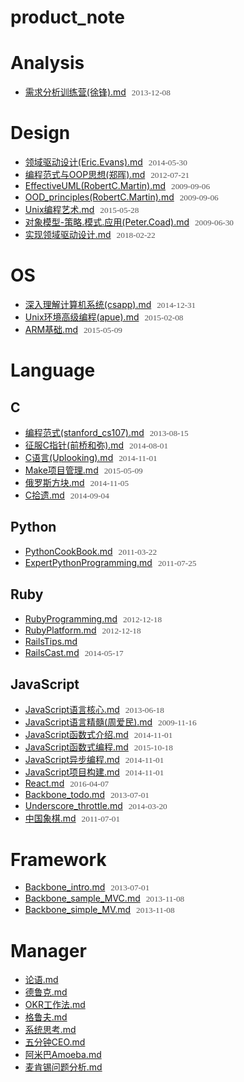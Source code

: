 # product_note


# Analysis
- [需求分析训练营(徐锋).md](http://doc.pigfeet.cn/gen_md?src=https%3A%2F%2Fcode.aliyun.com%2Fzyxstar2013%2Fmd_note%2Fraw%2Fmaster%2Fdocs%2FAnalysis%2F%25E9%259C%2580%25E6%25B1%2582%25E5%2588%2586%25E6%259E%2590%25E8%25AE%25AD%25E7%25BB%2583%25E8%2590%25A5%2528%25E5%25BE%2590%25E9%2594%258B%2529.md) <span>2013-12-08</span>

# Design
- [领域驱动设计(Eric.Evans).md](http://doc.pigfeet.cn/gen_md?src=https%3A%2F%2Fcode.aliyun.com%2Fzyxstar2013%2Fmd_note%2Fraw%2Fmaster%2Fdocs%2FDesign%2F%25E9%25A2%2586%25E5%259F%259F%25E9%25A9%25B1%25E5%258A%25A8%25E8%25AE%25BE%25E8%25AE%25A1%2528Eric.Evans%2529.md) <span>2014-05-30</span>
- [编程范式与OOP思想(郑晖).md](http://doc.pigfeet.cn/gen_md?src=https%3A%2F%2Fcode.aliyun.com%2Fzyxstar2013%2Fmd_note%2Fraw%2Fmaster%2Fdocs%2FDesign%2F%25E7%25BC%2596%25E7%25A8%258B%25E8%258C%2583%25E5%25BC%258F%25E4%25B8%258EOOP%25E6%2580%259D%25E6%2583%25B3%2528%25E9%2583%2591%25E6%2599%2596%2529.md) <span>2012-07-21</span>
- [EffectiveUML(RobertC.Martin).md](http://doc.pigfeet.cn/gen_md?src=https%3A%2F%2Fcode.aliyun.com%2Fzyxstar2013%2Fmd_note%2Fraw%2Fmaster%2Fdocs%2FDesign%2FEffectiveUML%2528RobertC.Martin%2529.md) <span>2009-09-06</span>
- [OOD_principles(RobertC.Martin).md](http://doc.pigfeet.cn/gen_md?src=https%3A%2F%2Fcode.aliyun.com%2Fzyxstar2013%2Fmd_note%2Fraw%2Fmaster%2Fdocs%2FDesign%2FOOD_principles%2528RobertC.Martin%2529.md) <span>2009-09-06</span>
- [Unix编程艺术.md](http://doc.pigfeet.cn/gen_md?src=https%3A%2F%2Fcode.aliyun.com%2Fzyxstar2013%2Fmd_note%2Fraw%2Fmaster%2Fdocs%2FDesign%2FUnix%25E7%25BC%2596%25E7%25A8%258B%25E8%2589%25BA%25E6%259C%25AF.md) <span>2015-05-28</span>
- [对象模型-策略.模式.应用(Peter.Coad).md](http://doc.pigfeet.cn/gen_md?src=https%3A%2F%2Fcode.aliyun.com%2Fzyxstar2013%2Fmd_note%2Fraw%2Fmaster%2Fdocs%2FDesign%2F%25E5%25AF%25B9%25E8%25B1%25A1%25E6%25A8%25A1%25E5%259E%258B-%25E7%25AD%2596%25E7%2595%25A5.%25E6%25A8%25A1%25E5%25BC%258F.%25E5%25BA%2594%25E7%2594%25A8%2528Peter.Coad%2529.md) <span>2009-06-30</span>
- [实现领域驱动设计.md](http://doc.pigfeet.cn/gen_md?src=https%3A%2F%2Fcode.aliyun.com%2Fzyxstar2013%2Fmd_note%2Fraw%2Fmaster%2Fdocs%2FDesign%2F%25E5%25AE%259E%25E7%258E%25B0%25E9%25A2%2586%25E5%259F%259F%25E9%25A9%25B1%25E5%258A%25A8%25E8%25AE%25BE%25E8%25AE%25A1.md) <span>2018-02-22</span>

# OS
- [深入理解计算机系统(csapp).md](http://doc.pigfeet.cn/gen_md?src=https%3A%2F%2Fcode.aliyun.com%2Fzyxstar2013%2Fmd_note%2Fraw%2Fmaster%2Fdocs%2FOS%2F%25E6%25B7%25B1%25E5%2585%25A5%25E7%2590%2586%25E8%25A7%25A3%25E8%25AE%25A1%25E7%25AE%2597%25E6%259C%25BA%25E7%25B3%25BB%25E7%25BB%259F%2528csapp%2529.md) <span>2014-12-31</span>
- [Unix环境高级编程(apue).md](http://doc.pigfeet.cn/gen_md?src=https%3A%2F%2Fcode.aliyun.com%2Fzyxstar2013%2Fmd_note%2Fraw%2Fmaster%2Fdocs%2FOS%2FUnix%25E7%258E%25AF%25E5%25A2%2583%25E9%25AB%2598%25E7%25BA%25A7%25E7%25BC%2596%25E7%25A8%258B%2528apue%2529.md) <span>2015-02-08</span>
- [ARM基础.md](http://doc.pigfeet.cn/gen_md?src=https%3A%2F%2Fcode.aliyun.com%2Fzyxstar2013%2Fmd_note%2Fraw%2Fmaster%2Fdocs%2FOS%2FARM%25E5%259F%25BA%25E7%25A1%2580.md) <span>2015-05-09</span>

# Language

## C
- [编程范式(stanford_cs107).md](http://doc.pigfeet.cn/gen_md?src=https%3A%2F%2Fcode.aliyun.com%2Fzyxstar2013%2Fmd_note%2Fraw%2Fmaster%2Fdocs%2FLanguage%2FC%2F%25E7%25BC%2596%25E7%25A8%258B%25E8%258C%2583%25E5%25BC%258F%2528stanford_cs107%2529.md) <span>2013-08-15</span>
- [征服C指针(前桥和弥).md](http://doc.pigfeet.cn/gen_md?src=https%3A%2F%2Fcode.aliyun.com%2Fzyxstar2013%2Fmd_note%2Fraw%2Fmaster%2Fdocs%2FLanguage%2FC%2F%25E5%25BE%2581%25E6%259C%258DC%25E6%258C%2587%25E9%2592%2588%2528%25E5%2589%258D%25E6%25A1%25A5%25E5%2592%258C%25E5%25BC%25A5%2529.md) <span>2014-08-01</span>
- [C语言(Uplooking).md](http://doc.pigfeet.cn/gen_md?src=https%3A%2F%2Fcode.aliyun.com%2Fzyxstar2013%2Fmd_note%2Fraw%2Fmaster%2Fdocs%2FLanguage%2FC%2FC%25E8%25AF%25AD%25E8%25A8%2580%2528Uplooking%2529.md) <span>2014-11-01</span>
- [Make项目管理.md](http://doc.pigfeet.cn/gen_md?src=https%3A%2F%2Fcode.aliyun.com%2Fzyxstar2013%2Fmd_note%2Fraw%2Fmaster%2Fdocs%2FLanguage%2FC%2FMake%25E9%25A1%25B9%25E7%259B%25AE%25E7%25AE%25A1%25E7%2590%2586.md) <span>2015-05-09</span>
- [俄罗斯方块.md](http://doc.pigfeet.cn/gen_md?src=https%3A%2F%2Fcode.aliyun.com%2Fzyxstar2013%2Fmd_note%2Fraw%2Fmaster%2Fdocs%2FLanguage%2FC%2F%25E4%25BF%2584%25E7%25BD%2597%25E6%2596%25AF%25E6%2596%25B9%25E5%259D%2597.md) <span>2014-11-05</span>
- [C拾遗.md](http://doc.pigfeet.cn/gen_md?src=https%3A%2F%2Fcode.aliyun.com%2Fzyxstar2013%2Fmd_note%2Fraw%2Fmaster%2Fdocs%2FLanguage%2FC%2FC%25E6%258B%25BE%25E9%2581%2597.md) <span>2014-09-04</span>

## Python
- [PythonCookBook.md](http://doc.pigfeet.cn/gen_md?src=https%3A%2F%2Fcode.aliyun.com%2Fzyxstar2013%2Fmd_note%2Fraw%2Fmaster%2Fdocs%2FLanguage%2FPython%2FPythonCookBook.md) <span>2011-03-22</span>
- [ExpertPythonProgramming.md](http://doc.pigfeet.cn/gen_md?src=https%3A%2F%2Fcode.aliyun.com%2Fzyxstar2013%2Fmd_note%2Fraw%2Fmaster%2Fdocs%2FLanguage%2FPython%2FExpertPythonProgramming.md) <span>2011-07-25</span>

## Ruby
- [RubyProgramming.md](http://doc.pigfeet.cn/gen_md?src=https%3A%2F%2Fcode.aliyun.com%2Fzyxstar2013%2Fmd_note%2Fraw%2Fmaster%2Fdocs%2FLanguage%2FRuby%2FRubyProgramming.md) <span>2012-12-18</span>
- [RubyPlatform.md](http://doc.pigfeet.cn/gen_md?src=https%3A%2F%2Fcode.aliyun.com%2Fzyxstar2013%2Fmd_note%2Fraw%2Fmaster%2Fdocs%2FLanguage%2FRuby%2FRubyPlatform.md) <span>2012-12-18</span>
- [RailsTips.md](http://doc.pigfeet.cn/gen_md?src=https%3A%2F%2Fcode.aliyun.com%2Fzyxstar2013%2Fmd_note%2Fraw%2Fmaster%2Fdocs%2FLanguage%2FRuby%2FRailsTips.md) <span></span>
- [RailsCast.md](http://doc.pigfeet.cn/gen_md?src=https%3A%2F%2Fcode.aliyun.com%2Fzyxstar2013%2Fmd_note%2Fraw%2Fmaster%2Fdocs%2FLanguage%2FRuby%2FRailsCast.md) <span>2014-05-17</span>

## JavaScript
- [JavaScript语言核心.md](http://doc.pigfeet.cn/gen_md?src=https%3A%2F%2Fcode.aliyun.com%2Fzyxstar2013%2Fmd_note%2Fraw%2Fmaster%2Fdocs%2FLanguage%2FJavaScript%2FJavaScript%25E8%25AF%25AD%25E8%25A8%2580%25E6%25A0%25B8%25E5%25BF%2583.md) <span>2013-06-18</span>
- [JavaScript语言精髓(周爱民).md](http://doc.pigfeet.cn/gen_md?src=https%3A%2F%2Fcode.aliyun.com%2Fzyxstar2013%2Fmd_note%2Fraw%2Fmaster%2Fdocs%2FLanguage%2FJavaScript%2FJavaScript%25E8%25AF%25AD%25E8%25A8%2580%25E7%25B2%25BE%25E9%25AB%2593%2528%25E5%2591%25A8%25E7%2588%25B1%25E6%25B0%2591%2529.md) <span>2009-11-16</span>
- [JavaScript函数式介绍.md](http://doc.pigfeet.cn/gen_md?src=https%3A%2F%2Fcode.aliyun.com%2Fzyxstar2013%2Fmd_note%2Fraw%2Fmaster%2Fdocs%2FLanguage%2FJavaScript%2FJavaScript%25E5%2587%25BD%25E6%2595%25B0%25E5%25BC%258F%25E4%25BB%258B%25E7%25BB%258D.md) <span>2014-11-01</span>
- [JavaScript函数式编程.md](http://doc.pigfeet.cn/gen_md?src=https%3A%2F%2Fcode.aliyun.com%2Fzyxstar2013%2Fmd_note%2Fraw%2Fmaster%2Fdocs%2FLanguage%2FJavaScript%2FJavaScript%25E5%2587%25BD%25E6%2595%25B0%25E5%25BC%258F%25E7%25BC%2596%25E7%25A8%258B.md) <span>2015-10-18</span>
- [JavaScript异步编程.md](http://doc.pigfeet.cn/gen_md?src=https%3A%2F%2Fcode.aliyun.com%2Fzyxstar2013%2Fmd_note%2Fraw%2Fmaster%2Fdocs%2FLanguage%2FJavaScript%2FJavaScript%25E5%25BC%2582%25E6%25AD%25A5%25E7%25BC%2596%25E7%25A8%258B.md) <span>2014-11-01</span>
- [JavaScript项目构建.md](http://doc.pigfeet.cn/gen_md?src=https%3A%2F%2Fcode.aliyun.com%2Fzyxstar2013%2Fmd_note%2Fraw%2Fmaster%2Fdocs%2FLanguage%2FJavaScript%2FJavaScript%25E9%25A1%25B9%25E7%259B%25AE%25E6%259E%2584%25E5%25BB%25BA.md) <span>2014-11-01</span>
- [React.md](http://doc.pigfeet.cn/gen_md?src=https%3A%2F%2Fcode.aliyun.com%2Fzyxstar2013%2Fmd_note%2Fraw%2Fmaster%2Fdocs%2FLanguage%2FJavaScript%2FReact.md) <span>2016-04-07</span>
- [Backbone_todo.md](http://doc.pigfeet.cn/gen_md?src=https%3A%2F%2Fcode.aliyun.com%2Fzyxstar2013%2Fmd_note%2Fraw%2Fmaster%2Fdocs%2FLanguage%2FJavaScript%2FBackbone_todo.md) <span>2013-07-01</span>
- [Underscore_throttle.md](http://doc.pigfeet.cn/gen_md?src=https%3A%2F%2Fcode.aliyun.com%2Fzyxstar2013%2Fmd_note%2Fraw%2Fmaster%2Fdocs%2FLanguage%2FJavaScript%2FUnderscore_throttle.md) <span>2014-03-20</span>
- [中国象棋.md](http://doc.pigfeet.cn/gen_md?src=https%3A%2F%2Fcode.aliyun.com%2Fzyxstar2013%2Fmd_note%2Fraw%2Fmaster%2Fdocs%2FLanguage%2FJavaScript%2F%25E4%25B8%25AD%25E5%259B%25BD%25E8%25B1%25A1%25E6%25A3%258B.md) <span>2011-07-01</span>


# Framework
- [Backbone_intro.md](http://doc.pigfeet.cn/gen_md?src=https%3A%2F%2Fcode.aliyun.com%2Fzyxstar2013%2Fmd_note%2Fraw%2Fmaster%2Fdocs%2FFramework%2FBackbone_intro.md) <span>2013-07-01</span>
- [Backbone_sample_MVC.md](http://doc.pigfeet.cn/gen_md?src=https%3A%2F%2Fcode.aliyun.com%2Fzyxstar2013%2Fmd_note%2Fraw%2Fmaster%2Fdocs%2FFramework%2FBackbone_sample_MVC.md) <span>2013-11-08</span>
- [Backbone_simple_MV.md](http://doc.pigfeet.cn/gen_md?src=https%3A%2F%2Fcode.aliyun.com%2Fzyxstar2013%2Fmd_note%2Fraw%2Fmaster%2Fdocs%2FFramework%2FBackbone_simple_MV.md) <span>2013-11-08</span>

# Manager
- [论语.md](http://doc.pigfeet.cn/gen_md?src=https%3A%2F%2Fcode.aliyun.com%2Fzyxstar2013%2Fmd_note%2Fraw%2Fmaster%2Fdocs%2FManager%2F%25E8%25AE%25BA%25E8%25AF%25AD.md) <span></span>
- [德鲁克.md](http://doc.pigfeet.cn/gen_md?src=https%3A%2F%2Fcode.aliyun.com%2Fzyxstar2013%2Fmd_note%2Fraw%2Fmaster%2Fdocs%2FManager%2F%25E5%25BE%25B7%25E9%25B2%2581%25E5%2585%258B.md) <span></span>
- [OKR工作法.md](http://doc.pigfeet.cn/gen_md?src=https%3A%2F%2Fcode.aliyun.com%2Fzyxstar2013%2Fmd_note%2Fraw%2Fmaster%2Fdocs%2FManager%2FOKR%25E5%25B7%25A5%25E4%25BD%259C%25E6%25B3%2595.md) <span></span>
- [格鲁夫.md](http://doc.pigfeet.cn/gen_md?src=https%3A%2F%2Fcode.aliyun.com%2Fzyxstar2013%2Fmd_note%2Fraw%2Fmaster%2Fdocs%2FManager%2F%25E6%25A0%25BC%25E9%25B2%2581%25E5%25A4%25AB.md) <span></span>
- [系统思考.md](http://doc.pigfeet.cn/gen_md?src=https%3A%2F%2Fcode.aliyun.com%2Fzyxstar2013%2Fmd_note%2Fraw%2Fmaster%2Fdocs%2FManager%2F%25E7%25B3%25BB%25E7%25BB%259F%25E6%2580%259D%25E8%2580%2583.md) <span></span>
- [五分钟CEO.md](http://doc.pigfeet.cn/gen_md?src=https%3A%2F%2Fcode.aliyun.com%2Fzyxstar2013%2Fmd_note%2Fraw%2Fmaster%2Fdocs%2FManager%2F%25E4%25BA%2594%25E5%2588%2586%25E9%2592%259FCEO.md) <span></span>
- [阿米巴Amoeba.md](http://doc.pigfeet.cn/gen_md?src=https%3A%2F%2Fcode.aliyun.com%2Fzyxstar2013%2Fmd_note%2Fraw%2Fmaster%2Fdocs%2FManager%2F%25E9%2598%25BF%25E7%25B1%25B3%25E5%25B7%25B4Amoeba.md) <span></span>
- [麦肯锡问题分析.md](http://doc.pigfeet.cn/gen_md?src=https%3A%2F%2Fcode.aliyun.com%2Fzyxstar2013%2Fmd_note%2Fraw%2Fmaster%2Fdocs%2FManager%2F%25E9%25BA%25A6%25E8%2582%25AF%25E9%2594%25A1%25E9%2597%25AE%25E9%25A2%2598%25E5%2588%2586%25E6%259E%2590.md) <span></span>

<style type="text/css">li span{font-size:0.95em;color:#555;font-family:'sans-serif';padding-left:5px;}</style>
